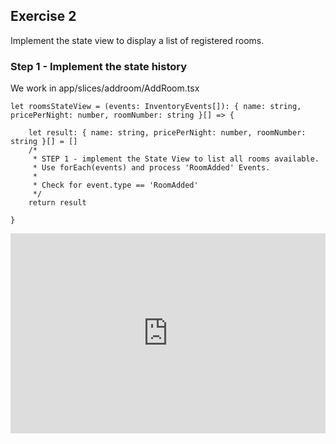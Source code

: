 


## Exercise 2

Implement the state view to display a list of registered rooms.

### Step 1 - Implement the state history

We work in app/slices/addroom/AddRoom.tsx

```
let roomsStateView = (events: InventoryEvents[]): { name: string, pricePerNight: number, roomNumber: string }[] => {

    let result: { name: string, pricePerNight: number, roomNumber: string }[] = []
    /*
     * STEP 1 - implement the State View to list all rooms available.
     * Use forEach(events) and process 'RoomAdded' Events.
     * 
     * Check for event.type == 'RoomAdded'
     */
    return result

}
```

<div style="position: relative; padding-bottom: 63.52941176470588%; height: 0;"><iframe src="https://www.loom.com/embed/bd57206a4dbd4dbcaf06a2ab0fee46dc?sid=faa7c87f-996c-484b-972c-309051d87eb7" frameborder="0" webkitallowfullscreen mozallowfullscreen allowfullscreen style="position: absolute; top: 0; left: 0; width: 100%; height: 100%;"></iframe></div>